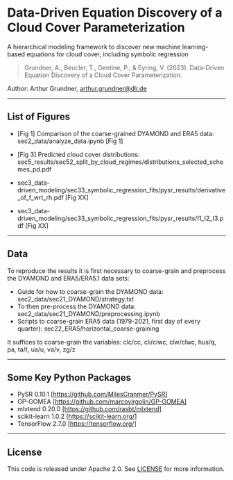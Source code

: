 # Data-Driven Equation Discovery of a Cloud Cover Parameterization
A hierarchical modeling framework to discover new machine learning-based equations for cloud cover, including symbolic regression

> Grundner, A., Beucler, T., Gentine, P., & Eyring, V. (2023). Data-Driven Equation Discovery of a Cloud Cover Parameterization.

Author: Arthur Grundner, [arthur.grundner@dlr.de](mailto:arthur.grundner@dlr.de)

------------------------------------------------------------------------

## List of Figures

- [Fig 1] Comparison of the coarse-grained DYAMOND and ERA5 data: sec2_data/analyze_data.ipynb [Fig 1]
- [Fig 3] Predicted cloud cover distributions: sec5_results/sec52_split_by_cloud_regimes/distributions_selected_schemes_pd.pdf 


- sec3_data-driven_modeling/sec33_symbolic_regression_fits/pysr_results/derivative_of_f_wrt_rh.pdf [Fig XX]
- sec3_data-driven_modeling/sec33_symbolic_regression_fits/pysr_results/I1_I2_I3.pdf [Fig XX]


------------------------------------------------------------------------

## Data

To reproduce the results it is first necessary to coarse-grain and preprocess the DYAMOND and ERA5/ERA5.1 data sets:
- Guide for how to coarse-grain the DYAMOND data: sec2_data/sec21_DYAMOND/strategy.txt
- To then pre-process the DYAMOND data: sec2_data/sec21_DYAMOND/preprocessing.ipynb
- Scripts to coarse-grain ERA5 data (1979-2021, first day of every quarter): sec22_ERA5/horizontal_coarse-graining

It suffices to coarse-grain the variables: clc/cc, cli/ciwc, clw/clwc, hus/q, pa, ta/t, ua/u, va/v, zg/z

------------------------------------------------------------------------

## Some Key Python Packages

- PySR 0.10.1 [https://github.com/MilesCranmer/PySR]
- GP-GOMEA [https://github.com/marcovirgolin/GP-GOMEA]
- mlxtend 0.20.0 [https://github.com/rasbt/mlxtend]
- scikit-learn 1.0.2 [https://scikit-learn.org/]
- TensorFlow 2.7.0 [https://tensorflow.org/]

------------------------------------------------------------------------

## License
This code is released under Apache 2.0. See [LICENSE](LICENSE) for more information.